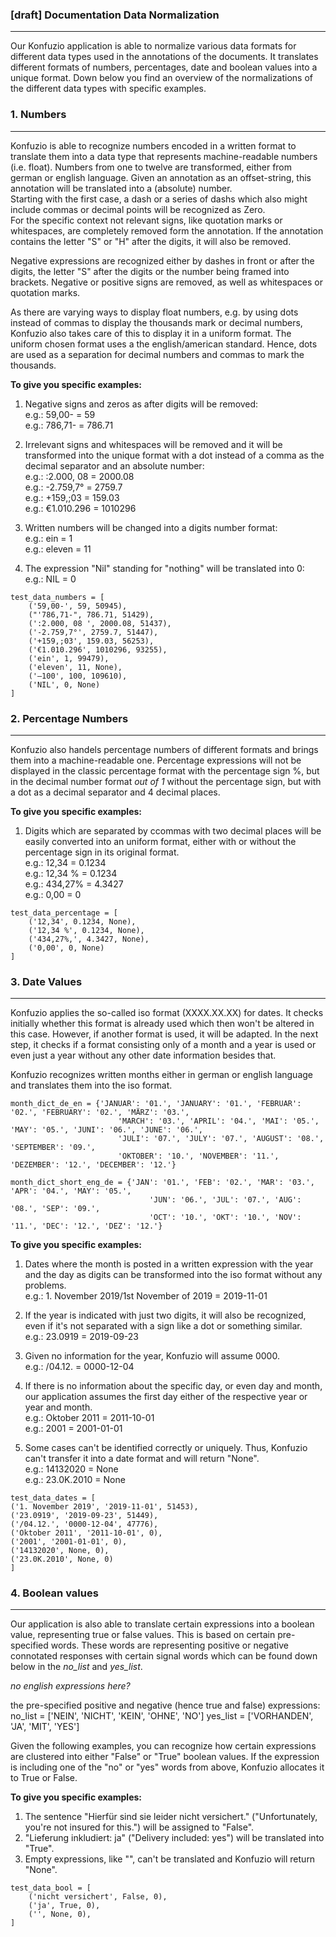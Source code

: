 ### [draft] Documentation Data Normalization
***
Our Konfuzio application is able to normalize various data formats for different data types used in the annotations of the documents. It translates different formats of numbers, percentages, date and boolean values into a unique format. Down below you find an overview of the normalizations of the different data types with specific examples.

### 1. Numbers
---
Konfuzio is able to recognize numbers encoded in a written format to translate them into a data type that represents machine-readable numbers (i.e. float). Numbers from one to twelve are transformed, either from german or english language.
Given an annotation as an offset-string, this annotation will be translated into a (absolute) number.  
Starting with the first case, a dash or a series of dashs which also might include commas or decimal points will be recognized as Zero.   
For the specific context not relevant signs, like quotation marks or whitespaces, are completely removed form the annotation. If the annotation contains the letter "S" or "H" after the digits, it will also be removed.  

Negative expressions are recognized either by dashes in front or after the digits, the letter "S" after the digits or the number being framed into brackets. 
Negative or positive signs are removed, as well as whitespaces or quotation marks.  

As there are varying ways to display float numbers, e.g. by using dots instead of commas to display the thousands mark or decimal numbers, Konfuzio also takes care of this to display it in a uniform format. 
The uniform chosen format uses a the english/american standard. Hence, dots are used as a separation for decimal numbers and commas to mark the thousands. 

**To give you specific examples:**  
1) Negative signs and zeros as after digits will be removed:  
e.g.: 59,00- = 59  
e.g.: 786,71- = 786.71  

2) Irrelevant signs and whitespaces will be removed and it will be transformed into the unique format with a dot instead of a comma as the decimal separator and an absolute number:  
e.g.: :2.000, 08 = 2000.08  
e.g.: -2.759,7° = 2759.7  
e.g.: +159,;03 = 159.03  
e.g.: €1.010.296 = 1010296

3) Written numbers will be changed into a digits number format:  
e.g.: ein = 1  
e.g.: eleven = 11

4) The expression "Nil" standing for "nothing" will be translated into 0:  
e.g.: NIL = 0 

```
test_data_numbers = [
    ('59,00-', 59, 50945),
    ("'786,71-", 786.71, 51429),
    (':2.000, 08 ', 2000.08, 51437),
    ('-2.759,7°', 2759.7, 51447),
    ('+159,;03', 159.03, 56253),
    ('€1.010.296', 1010296, 93255),
    ('ein', 1, 99479),
    ('eleven', 11, None),
    ('–100', 100, 109610),
    ('NIL', 0, None)
]
```


### 2. Percentage Numbers
---
Konfuzio also handels percentage numbers of different formats and brings them into a machine-readable one. Percentage expressions will not be displayed in the classic percentage format with the percentage sign %, but in the decimal number format _out of 1_ without the percentage sign, but with a dot as a decimal separator and 4 decimal places. 

**To give you specific examples:**  
1) Digits which are separated by ccommas with two decimal places will be easily converted into an uniform format, either with or without the percentage sign in its original format.  
e.g.: 12,34 = 0.1234  
e.g.: 12,34 % = 0.1234  
e.g.: 434,27% = 4.3427  
e.g.: 0,00 = 0

```
test_data_percentage = [
    ('12,34', 0.1234, None),
    ('12,34 %', 0.1234, None),
    ('434,27%,', 4.3427, None),
    ('0,00', 0, None)
]
```

### 3. Date Values
---
Konfuzio applies the so-called iso format (XXXX.XX.XX) for dates. It checks initially whether this format is already used which then won't be altered in this case. However, if another format is used, it will be adapted. In the next step, it checks if a format consisting only of a month and a year is used or even just a year without any other date information besides that.

Konfuzio recognizes written months either in german or english language and translates them into the iso format. 

```# written months to be replaced with the according numbers in german/english:
month_dict_de_en = {'JANUAR': '01.', 'JANUARY': '01.', 'FEBRUAR': '02.', 'FEBRUARY': '02.', 'MÄRZ': '03.',
                        'MARCH': '03.', 'APRIL': '04.', 'MAI': '05.', 'MAY': '05.', 'JUNI': '06.', 'JUNE': '06.',
                        'JULI': '07.', 'JULY': '07.', 'AUGUST': '08.', 'SEPTEMBER': '09.',
                        'OKTOBER': '10.', 'NOVEMBER': '11.', 'DEZEMBER': '12.', 'DECEMBER': '12.'}

month_dict_short_eng_de = {'JAN': '01.', 'FEB': '02.', 'MAR': '03.', 'APR': '04.', 'MAY': '05.',
                               'JUN': '06.', 'JUL': '07.', 'AUG': '08.', 'SEP': '09.',
                               'OCT': '10.', 'OKT': '10.', 'NOV': '11.', 'DEC': '12.', 'DEZ': '12.'}
```
                              
                              
**To give you specific examples:**
1) Dates where the month is posted in a written expression with the year and the day as digits can be transformed into the iso format without any problems.  
e.g.: 1. November 2019/1st November of 2019 = 2019-11-01 

2) If the year is indicated with just two digits, it will also be recognized, even if it's not separated with a sign like a dot or something similar.  
e.g.: 23.0919 = 2019-09-23

3) Given no information for the year, Konfuzio will assume 0000.  
e.g.: /04.12. = 0000-12-04

4) If there is no information about the specific day, or even day and month, our application assumes the first day either of the respective year or year and month.  
e.g.: Oktober 2011 = 2011-10-01  
e.g.: 2001 = 2001-01-01

3) Some cases can't be identified correctly or uniquely. Thus, Konfuzio can't transfer it into a date format and will return "None".  
e.g.: 14132020 = None  
e.g.: 23.0K.2010 = None

```
test_data_dates = [
('1. November 2019', '2019-11-01', 51453),
('23.0919', '2019-09-23', 51449),
('/04.12.', '0000-12-04', 47776),
('Oktober 2011', '2011-10-01', 0),
('2001', '2001-01-01', 0),
('14132020', None, 0),
('23.0K.2010', None, 0)
]
```


### 4. Boolean values
---   
Our application is also able to translate certain expressions into a boolean value, representing true or false values. This is based on certain pre-specified words. These words are representing positive or negative connotated responses with certain signal words which can be found down below in the _no_list_ and _yes_list_.

_no english expressions here?_

the pre-specified positive and negative (hence true and false) expressions:
no_list = ['NEIN', 'NICHT', 'KEIN', 'OHNE', 'NO']
yes_list = ['VORHANDEN', 'JA', 'MIT', 'YES']

Given the following examples, you can recognize how certain expressions are clustered into either "False" or "True" boolean values. If the expression is including one of the "no" or "yes" words from above, Konfuzio allocates it to True or False.  

**To give you specific examples:** 
1) The sentence "Hierfür sind sie leider nicht versichert." ("Unfortunately, you're not insured for this.") will be assigned to "False".  
2) "Lieferung inkludiert: ja" ("Delivery included: yes") will be translated into "True".
3) Empty expressions, like "", can't be translated and Konfuzio will return "None". 

```
test_data_bool = [
    ('nicht versichert', False, 0),
    ('ja', True, 0),
    ('', None, 0),
]
```